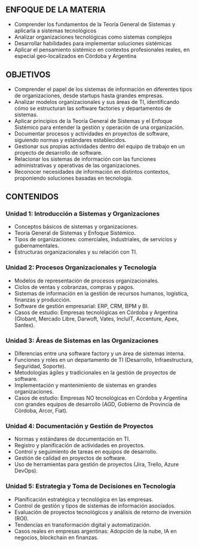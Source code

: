 ## **ENFOQUE DE LA MATERIA**
- Comprender los fundamentos de la Teoría General de Sistemas y aplicarla a sistemas tecnológicos  
- Analizar organizaciones tecnológicas como sistemas complejos  
- Desarrollar habilidades para implementar soluciones sistémicas  
- Aplicar el pensamiento sistémico en contextos profesionales reales, en especial geo-localizados en Córdoba y Argentina  

## **OBJETIVOS**
- Comprender el papel de los sistemas de información en diferentes tipos de organizaciones, desde startups hasta grandes empresas.  
- Analizar modelos organizacionales y sus áreas de TI, identificando cómo se estructuran las software factories y departamentos de sistemas.  
- Aplicar principios de la Teoría General de Sistemas y el Enfoque Sistémico para entender la gestión y operación de una organización.  
- Documentar procesos y actividades en proyectos de software, siguiendo normas y estándares establecidos.  
- Gestionar sus propias actividades dentro del equipo de trabajo en un proyecto de desarrollo de software.  
- Relacionar los sistemas de información con las funciones administrativas y operativas de las organizaciones.  
- Reconocer necesidades de información en distintos contextos, proponiendo soluciones basadas en tecnología.  

## **CONTENIDOS**

### **Unidad 1: Introducción a Sistemas y Organizaciones**
- Conceptos básicos de sistemas y organizaciones.  
- Teoría General de Sistemas y Enfoque Sistémico.  
- Tipos de organizaciones: comerciales, industriales, de servicios y gubernamentales.  
- Estructuras organizacionales y su relación con TI.  
### **Unidad 2: Procesos Organizacionales y Tecnología**
- Modelos de representación de procesos organizacionales.  
- Ciclos de ventas y cobranzas, compras y pagos.  
- Sistemas de información en la gestión de recursos humanos, logística, finanzas y producción.  
- Software de gestión empresarial: ERP, CRM, BPM y BI.  
- Casos de estudio: Empresas tecnológicas en Córdoba y Argentina (Globant, Mercado Libre, Darwoft, Vates, IncluIT, Accenture, Apex, Santex).  
### **Unidad 3: Áreas de Sistemas en las Organizaciones**
- Diferencias entre una software factory y un área de sistemas interna.  
- Funciones y roles en un departamento de TI (Desarrollo, Infraestructura, Seguridad, Soporte).  
- Metodologías ágiles y tradicionales en la gestión de proyectos de software.  
- Implementación y mantenimiento de sistemas en grandes organizaciones.  
- Casos de estudio: Empresas NO tecnológicas en Córdoba y Argentina con grandes equipos de desarrollo (AGD, Gobierno de Provincia de Córdoba, Arcor, Fiat).  
### **Unidad 4: Documentación y Gestión de Proyectos**
- Normas y estándares de documentación en TI.  
- Registro y planificación de actividades en proyectos.  
- Control y seguimiento de tareas en equipos de desarrollo.  
- Gestión de calidad en proyectos de software.  
- Uso de herramientas para gestión de proyectos (Jira, Trello, Azure DevOps).  
### **Unidad 5: Estrategia y Toma de Decisiones en Tecnología**
- Planificación estratégica y tecnológica en las empresas.  
- Control de gestión y tipos de sistemas de información asociados.  
- Evaluación de proyectos tecnológicos y análisis de retorno de inversión (ROI).  
- Tendencias en transformación digital y automatización.  
- Casos reales en empresas argentinas: Adopción de la nube, IA en negocios, blockchain en finanzas.  
